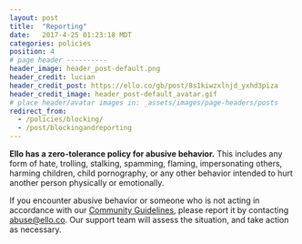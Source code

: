 ```yaml
---
layout: post
title:  "Reporting"
date:   2017-4-25 01:23:18 MDT
categories: policies
position: 4
# page header ----------
header_image: header_post-default.png
header_credit: lucian
header_credit_post: https://ello.co/gb/post/8s1kiwzxlnjd_yxhd3piza
header_credit_image: header_post-default_avatar.gif
# place header/avatar images in: _assets/images/page-headers/posts
redirect_from:
  - /policies/blocking/
  - /post/blockingandreporting
---
```

**Ello has a zero-tolerance policy for abusive behavior.** This includes any form of hate, trolling, stalking, spamming, flaming, impersonating others, harming children, child pornography, or any other behavior intended to hurt another person physically or emotionally.

If you encounter abusive behavior or someone who is not acting in accordance with our [Community Guidelines](/wtf/policies/community-guidelines/), please report it by contacting abuse@ello.co. Our support team will assess the situation, and take action as necessary.
